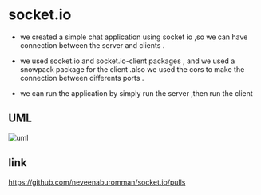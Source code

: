 # socket.io

- we created a simple chat application using socket io ,so we can have  connection between the server and clients .

- we used socket.io and socket.io-client packages , and we used a snowpack package for the client .also we used the cors to make the connection between differents ports .

- we can run the application by simply run the server ,then run the client 

## UML
![uml](https://user-images.githubusercontent.com/90922969/160303877-98d3b164-98c9-45ae-9d53-14bd0745a273.png)

## link
https://github.com/neveenaburomman/socket.io/pulls

